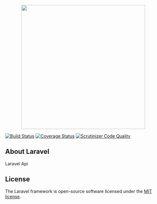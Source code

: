 <p align="center"><img src="https://res.cloudinary.com/dtfbvvkyp/image/upload/v1566331377/laravel-logolockup-cmyk-red.svg" width="400"></p>

[![Build Status](https://travis-ci.org/fgoldoni/laravel-api.svg?branch=master)](https://travis-ci.org/fgoldoni/laravel-api)
[![Coverage Status](https://coveralls.io/repos/github/fgoldoni/laravel-api/badge.svg?branch=master)](https://coveralls.io/github/fgoldoni/laravel-api?branch=master)
[![Scrutinizer Code Quality](https://scrutinizer-ci.com/g/fgoldoni/laravel-api/badges/quality-score.png?b=master)](https://scrutinizer-ci.com/g/fgoldoni/laravel-api/?branch=master)
## About Laravel

Laravel Api

## License

The Laravel framework is open-source software licensed under the [MIT license](https://opensource.org/licenses/MIT).
